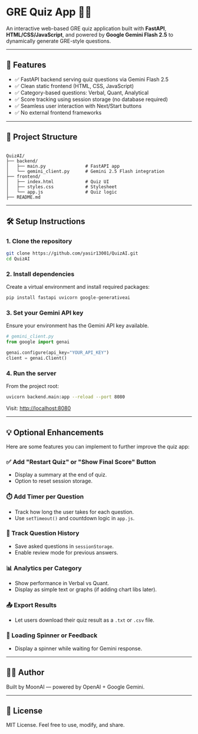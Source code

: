 # GRE Quiz App 🧠✨

An interactive web-based GRE quiz application built with **FastAPI**, **HTML/CSS/JavaScript**, and powered by **Google Gemini Flash 2.5** to dynamically generate GRE-style questions.

---

## 🚀 Features

- ✅ FastAPI backend serving quiz questions via Gemini Flash 2.5
- ✅ Clean static frontend (HTML, CSS, JavaScript)
- ✅ Category-based questions: Verbal, Quant, Analytical
- ✅ Score tracking using session storage (no database required)
- ✅ Seamless user interaction with Next/Start buttons
- ✅ No external frontend frameworks

---

## 📁 Project Structure

```

QuizAI/
├── backend/
│   ├── main.py               # FastAPI app
│   └── gemini_client.py      # Gemini 2.5 Flash integration
├── frontend/
│   ├── index.html            # Quiz UI
│   ├── styles.css            # Stylesheet
│   └── app.js                # Quiz logic
├── README.md

````

---

## 🛠️ Setup Instructions

### 1. Clone the repository

```bash
git clone https://github.com/yasir13001/QuizAI.git
cd QuizAI
````

### 2. Install dependencies

Create a virtual environment and install required packages:

```bash
pip install fastapi uvicorn google-generativeai
```

### 3. Set your Gemini API key

Ensure your environment has the Gemini API key available.

```python
# gemini_client.py
from google import genai

genai.configure(api_key="YOUR_API_KEY")
client = genai.Client()
```

### 4. Run the server

From the project root:

```bash
uvicorn backend.main:app --reload --port 8080
```

Visit: [http://localhost:8080](http://localhost:8080)

---

## 💡 Optional Enhancements

Here are some features you can implement to further improve the quiz app:

### ✅ Add "Restart Quiz" or "Show Final Score" Button

* Display a summary at the end of quiz.
* Option to reset session storage.

### ⏱️ Add Timer per Question

* Track how long the user takes for each question.
* Use `setTimeout()` and countdown logic in `app.js`.

### 📜 Track Question History

* Save asked questions in `sessionStorage`.
* Enable review mode for previous answers.

### 📊 Analytics per Category

* Show performance in Verbal vs Quant.
* Display as simple text or graphs (if adding chart libs later).

### 📤 Export Results

* Let users download their quiz result as a `.txt` or `.csv` file.

### 🔄 Loading Spinner or Feedback

* Display a spinner while waiting for Gemini response.

---

## 🧑‍💻 Author

Built by MoonAI — powered by OpenAI + Google Gemini.

---

## 📄 License

MIT License. Feel free to use, modify, and share.